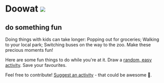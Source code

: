# Doowat [![](https://circleci.com/gh/omrilotan/doowat.svg?style=svg)](https://circleci.com/gh/omrilotan/doowat)
## do something fun

Doing things with kids can take longer: Popping out for groceries; Walking to your local park; Switching buses on the way to the zoo. Make these precious moments fun!

Here are some fun things to do while you're at it. Draw a [random, easy activity](https://doowat.net/en/). Save your favourites.

Feel free to contribute! [Suggest an activity](https://github.com/omrilotan/doowat/issues/new/choose) - that could be awesome 🤩.
